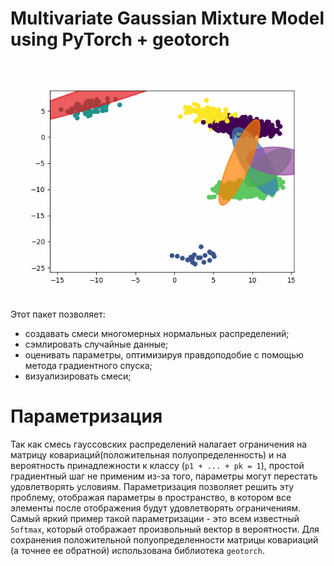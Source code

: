 # Multivariate Gaussian Mixture Model using PyTorch + geotorch
![Смесь](cover.gif)

Этот пакет позволяет:
- создавать смеси многомерных нормальных распределений;
- сэмлировать случайные данные;
- оценивать параметры, оптимизируя правдоподобие с помощью метода градиентного спуска;
- визуализировать смеси;

# Параметризация
Так как смесь гауссовских распределений налагает ограничения на матрицу ковариаций(положительная полуопределенность) и на вероятность принадлежности к классу (`p1 + ... + pk = 1`), простой градиентный шаг не применим из-за того, параметры могут перестать удовлетворять условиям. Параметризация позволяет решить эту проблему, отображая параметры в пространство, в котором все элементы после отображения будут удовлетворять ограничениям. Самый яркий пример такой параметризации - это всем известный `Softmax`, который отображает произвольный вектор в вероятности. Для сохранения положительной полуопределенности матрицы ковариаций (а точнее ее обратной) использована библиотека `geotorch`.